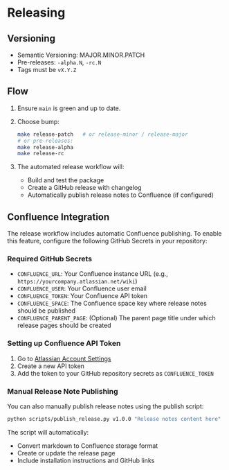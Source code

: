 # Releasing

## Versioning

- Semantic Versioning: MAJOR.MINOR.PATCH
- Pre-releases: `-alpha.N`, `-rc.N`
- Tags must be `vX.Y.Z`

## Flow

1) Ensure `main` is green and up to date.
2) Choose bump:

   ```bash
   make release-patch   # or release-minor / release-major
   # or pre-releases:
   make release-alpha
   make release-rc
   ```

3) The automated release workflow will:
   - Build and test the package
   - Create a GitHub release with changelog
   - Automatically publish release notes to Confluence (if configured)

## Confluence Integration

The release workflow includes automatic Confluence publishing. To enable this
feature, configure the following GitHub Secrets in your repository:

### Required GitHub Secrets

- `CONFLUENCE_URL`: Your Confluence instance URL
  (e.g., `https://yourcompany.atlassian.net/wiki`)
- `CONFLUENCE_USER`: Your Confluence user email
- `CONFLUENCE_TOKEN`: Your Confluence API token
- `CONFLUENCE_SPACE`: The Confluence space key where release notes should be
  published
- `CONFLUENCE_PARENT_PAGE`: (Optional) The parent page title under which
  release pages should be created

### Setting up Confluence API Token

1. Go to [Atlassian Account Settings](https://id.atlassian.com/manage-profile/security/api-tokens)
2. Create a new API token
3. Add the token to your GitHub repository secrets as `CONFLUENCE_TOKEN`

### Manual Release Note Publishing

You can also manually publish release notes using the publish script:

```bash
python scripts/publish_release.py v1.0.0 "Release notes content here"
```

The script will automatically:

- Convert markdown to Confluence storage format
- Create or update the release page
- Include installation instructions and GitHub links
